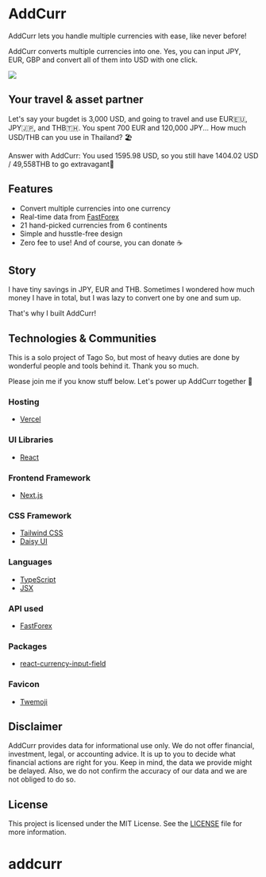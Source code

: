 # AddCurr

AddCurr lets you handle multiple currencies with ease, like never before!

AddCurr converts multiple currencies into one. Yes, you can input JPY, EUR, GBP and convert all of them into USD with one click.

![](https://media.giphy.com/media/v1.Y2lkPTc5MGI3NjExbWZwa3gxNzBiNHNiZjM4MWRncDI3OHQ3N2hybjloa21ydzkxdHhsbiZlcD12MV9pbnRlcm5hbF9naWZfYnlfaWQmY3Q9Zw/bfxUuhh01KWQqdI5xT/giphy.gif)

## Your travel & asset partner

Let's say your bugdet is 3,000 USD, and going to travel and use EUR🇪🇺, JPY🇯🇵, and THB🇹🇭.
You spent 700 EUR and 120,000 JPY... How much USD/THB can you use in Thailand? 🏖️

Answer with AddCurr: You used 1595.98 USD, so you still have 1404.02 USD / 49,558THB to go extravagant💪

## Features

- Convert multiple currencies into one currency
- Real-time data from [FastForex](https://www.fastforex.io/)
- 21 hand-picked currencies from 6 continents
- Simple and husstle-free design
- Zero fee to use! And of course, you can donate ☕️

## Story

I have tiny savings in JPY, EUR and THB. Sometimes I wondered how much money I have in total, but I was lazy to convert one by one and sum up.

That's why I built AddCurr!

## Technologies & Communities

This is a solo project of Tago So, but most of heavy duties are done by wonderful people and tools behind it. Thank you so much.

Please join me if you know stuff below. Let's power up AddCurr together 💪

### Hosting

- [Vercel](https://vercel.com/)

### UI Libraries

- [React](https://react.dev/)

### Frontend Framework

- [Next.js](https://nextjs.org/)

### CSS Framework

- [Tailwind CSS](https://tailwindcss.com/)
- [Daisy UI](https://daisyui.com/)

### Languages

- [TypeScript](https://www.typescriptlang.org/)
- [JSX](https://react.dev/learn/writing-markup-with-jsx)

### API used

- [FastForex](https://www.fastforex.io/)

### Packages

- [react-currency-input-field](https://www.npmjs.com/package/react-currency-input-field)

### Favicon

- [Twemoji](https://twemoji.twitter.com/)

## Disclaimer

AddCurr provides data for informational use only. We do not offer financial, investment, legal, or
accounting advice. It is up to you to decide what financial actions are right for you. Keep in mind, the
data we provide might be delayed. Also, we do not confirm the accuracy of our data and we are not obliged
to do so.

## License

This project is licensed under the MIT License. See the [LICENSE](LICENSE) file for more information.
# addcurr
